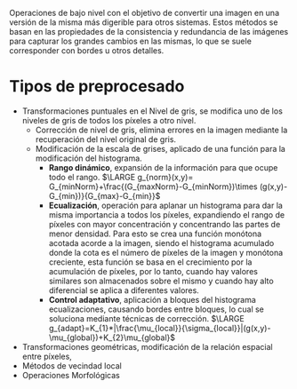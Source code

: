 Operaciones de bajo nivel con el objetivo de convertir una imagen en una versión de la misma más digerible para otros sistemas. Estos métodos se basan en las propiedades de la consistencia y redundancia de las imágenes para capturar los grandes cambios en las mismas, lo que se suele corresponder con bordes u otros detalles.
# Tipos de preprocesado
- Transformaciones puntuales en el Nivel de gris, se modifica uno de los niveles de gris de todos los píxeles a otro nivel.
	- Corrección de nivel de gris, elimina errores en la imagen mediante la recuperación del nivel original de gris.
	- Modificación de la escala de grises, aplicado de una función para la modificación del histograma. 
		- **Rango dinámico**, expansión de la información para que ocupe todo el rango. $\LARGE g_{norm}(x,y)= G_{minNorm}+\frac{(G_{maxNorm}-G_{minNorm})\times (g(x,y)-G_{min})}{G_{max}-G_{min}}$
		- **Ecualización**, operación para aplanar un histograma para dar la misma importancia a todos los píxeles, expandiendo el rango de píxeles con mayor concentración y concentrando las partes de menor densidad. Para esto se crea una función monótona acotada acorde a la imagen, siendo el histograma acumulado donde la cota es el número de píxeles de la imagen y monótona creciente, esta función se basa en el crecimiento por la acumulación de píxeles, por lo tanto, cuando hay valores similares son almacenados sobre el mismo y cuando hay alto diferencial se aplica a diferentes valores.
		- **Control adaptativo**, aplicación a bloques del histograma ecualizaciones, causando bordes entre bloques, lo cual se soluciona mediante técnicas de corrección. $\LARGE g_{adapt}=K_{1}*|\frac{\mu_{local}}{\sigma_{local}}|(g(x,y)-\mu_{global})+K_{2}\mu_{global}$
- Transformaciones geométricas, modificación de la relación espacial entre píxeles,
- Métodos de vecindad local
- Operaciones Morfológicas